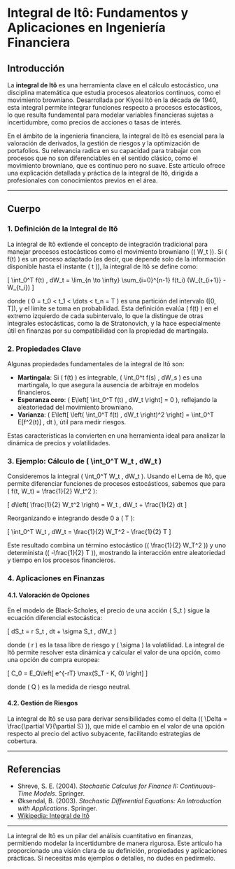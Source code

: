 # Integral de Itô: Fundamentos y Aplicaciones en Ingeniería Financiera

## Introducción

La **integral de Itô** es una herramienta clave en el cálculo estocástico, una disciplina matemática que estudia procesos aleatorios continuos, como el movimiento browniano. Desarrollada por Kiyosi Itô en la década de 1940, esta integral permite integrar funciones respecto a procesos estocásticos, lo que resulta fundamental para modelar variables financieras sujetas a incertidumbre, como precios de acciones o tasas de interés.

En el ámbito de la ingeniería financiera, la integral de Itô es esencial para la valoración de derivados, la gestión de riesgos y la optimización de portafolios. Su relevancia radica en su capacidad para trabajar con procesos que no son diferenciables en el sentido clásico, como el movimiento browniano, que es continuo pero no suave. Este artículo ofrece una explicación detallada y práctica de la integral de Itô, dirigida a profesionales con conocimientos previos en el área.

---

## Cuerpo

### 1. Definición de la Integral de Itô

La integral de Itô extiende el concepto de integración tradicional para manejar procesos estocásticos como el movimiento browniano (\( W_t \)). Si \( f(t) \) es un proceso adaptado (es decir, que depende solo de la información disponible hasta el instante \( t \)), la integral de Itô se define como:

\[
\int_0^T f(t) \, dW_t = \lim_{n \to \infty} \sum_{i=0}^{n-1} f(t_i) (W_{t_{i+1}} - W_{t_i})
\]

donde \( 0 = t_0 < t_1 < \dots < t_n = T \) es una partición del intervalo \([0, T]\), y el límite se toma en probabilidad. Esta definición evalúa \( f(t) \) en el extremo izquierdo de cada subintervalo, lo que la distingue de otras integrales estocásticas, como la de Stratonovich, y la hace especialmente útil en finanzas por su compatibilidad con la propiedad de martingala.

### 2. Propiedades Clave

Algunas propiedades fundamentales de la integral de Itô son:

- **Martingala**: Si \( f(t) \) es integrable, \( \int_0^t f(s) \, dW_s \) es una martingala, lo que asegura la ausencia de arbitraje en modelos financieros.
- **Esperanza cero**: \( E\left[ \int_0^T f(t) \, dW_t \right] = 0 \), reflejando la aleatoriedad del movimiento browniano.
- **Varianza**: \( E\left[ \left( \int_0^T f(t) \, dW_t \right)^2 \right] = \int_0^T E[f^2(t)] \, dt \), útil para medir riesgos.

Estas características la convierten en una herramienta ideal para analizar la dinámica de precios y volatilidades.

### 3. Ejemplo: Cálculo de \( \int_0^T W_t \, dW_t \)

Consideremos la integral \( \int_0^T W_t \, dW_t \). Usando el Lema de Itô, que permite diferenciar funciones de procesos estocásticos, sabemos que para \( f(t, W_t) = \frac{1}{2} W_t^2 \):

\[
d\left( \frac{1}{2} W_t^2 \right) = W_t \, dW_t + \frac{1}{2} dt
\]

Reorganizando e integrando desde 0 a \( T \):

\[
\int_0^T W_t \, dW_t = \frac{1}{2} W_T^2 - \frac{1}{2} T
\]

Este resultado combina un término estocástico (\( \frac{1}{2} W_T^2 \)) y uno determinista (\( -\frac{1}{2} T \)), mostrando la interacción entre aleatoriedad y tiempo en los procesos financieros.

### 4. Aplicaciones en Finanzas

#### 4.1. Valoración de Opciones

En el modelo de Black-Scholes, el precio de una acción \( S_t \) sigue la ecuación diferencial estocástica:

\[
dS_t = r S_t \, dt + \sigma S_t \, dW_t
\]

donde \( r \) es la tasa libre de riesgo y \( \sigma \) la volatilidad. La integral de Itô permite resolver esta dinámica y calcular el valor de una opción, como una opción de compra europea:

\[
C_0 = E_Q\left[ e^{-rT} \max(S_T - K, 0) \right]
\]

donde \( Q \) es la medida de riesgo neutral.

#### 4.2. Gestión de Riesgos

La integral de Itô se usa para derivar sensibilidades como el delta (\( \Delta = \frac{\partial V}{\partial S} \)), que mide el cambio en el valor de una opción respecto al precio del activo subyacente, facilitando estrategias de cobertura.

---

## Referencias

- Shreve, S. E. (2004). *Stochastic Calculus for Finance II: Continuous-Time Models*. Springer.
- Øksendal, B. (2003). *Stochastic Differential Equations: An Introduction with Applications*. Springer.
- [Wikipedia: Integral de Itô](https://es.wikipedia.org/wiki/Integral_de_It%C3%B4)

---

La integral de Itô es un pilar del análisis cuantitativo en finanzas, permitiendo modelar la incertidumbre de manera rigurosa. Este artículo ha proporcionado una visión clara de su definición, propiedades y aplicaciones prácticas. Si necesitas más ejemplos o detalles, no dudes en pedírmelo.
